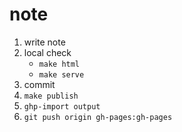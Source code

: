 # note

1. write note
2. local check
    * `make html`
    * `make serve`
3. commit
4. `make publish`
5. `ghp-import output`
6. `git push origin gh-pages:gh-pages`
